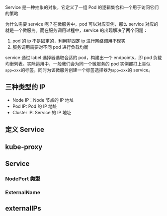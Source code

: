 Service 是一种抽象的对象，它定义了一组 Pod 的逻辑集合和一个用于访问它们的策略

为什么需要 service 呢？在微服务中，pod 可以对应实例，那么 service 对应的就是一个微服务。而在服务调用过程中，service 的出现解决了两个问题：

1. pod 的 ip 不是固定的，利用非固定 ip 进行网络调用不现实
2. 服务调用需要对不同 pod 进行负载均衡

service 通过 label 选择器选取合适的 pod，构建出一个 endpoints，即 pod 负载均衡列表。实际运用中，一般我们会为同一个微服务的 pod 实例都打上类似`app=xxx`的标签，同时为该微服务创建一个标签选择器为`app=xxx`的 service。

## 三种类型的 IP

- Node IP：Node 节点的 IP 地址
- Pod IP: Pod 的 IP 地址
- Cluster IP: Service 的 IP 地址



## 定义 Service

## kube-proxy

## Service

### NodePort 类型

### ExternalName

## externalIPs


